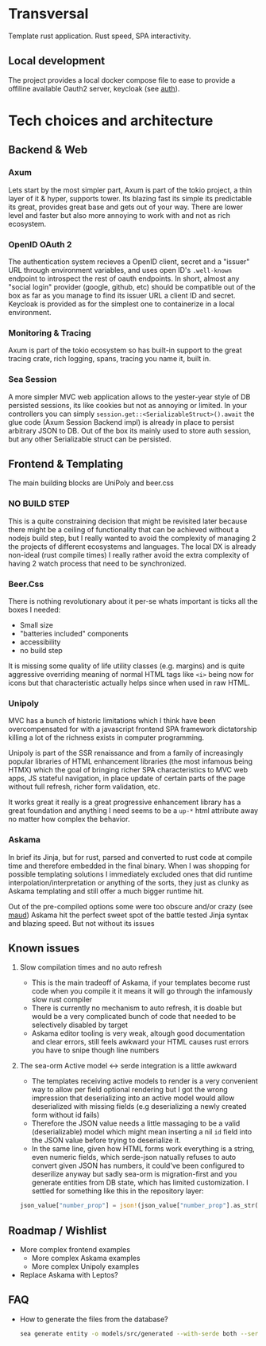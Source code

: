 # Transversal

Template rust application. Rust speed, SPA interactivity.


## Local development

The project provides a local docker compose file to ease to provide a offiline available Oauth2 server, keycloak (see [auth](#openid-oauth-2)).

# Tech choices and architecture

## Backend & Web

### Axum

Lets start by the most simpler part, Axum is part of the tokio project, a thin layer of it & hyper, supports tower. Its blazing fast its simple its predictable its great, provides great base and gets out of your way. There are lower level and faster but also more annoying to work with and not as rich ecosystem.

### OpenID OAuth 2

The authentication system recieves a OpenID client, secret and a "issuer" URL through environment variables, and uses open ID's `.well-known` endpoint to introspect the rest of oauth endpoints. In short, almost any "social login" provider (google, github, etc) should be compatible out of the box as far as you manage to find its issuer URL a client ID and secret. Keycloak is provided as for the simplest one to containerize in a local environment.

### Monitoring & Tracing

Axum is part of the tokio ecosystem so has built-in support to the great tracing crate, rich logging, spans, tracing you name it, built in.

### Sea Session

A more simpler MVC web application allows to the yester-year style of DB persisted sessions, its like cookies but not as annoying or limited. In your controllers you can simply `session.get::<SerializableStruct>().await` the glue code (Axum Session Backend impl) is already in place to persist arbitrary JSON to DB. Out of the box its mainly used to store auth session, but any other Serializable struct can be persisted.

## Frontend & Templating

The main building blocks are UniPoly and beer.css

### **NO BUILD STEP**

This is a quite constraining decision that might be revisited later because there might be a ceiling of functionality that can be achieved without a nodejs build step, but I really wanted to avoid the complexity of managing 2 the projects of different ecosystems and languages. The local DX is already non-ideal (rust compile times) I really rather avoid the extra complexity of having 2 watch process that need to be synchronized.

### Beer.Css

There is nothing revolutionary about it per-se whats important is ticks all the boxes I needed:

- Small size
- "batteries included" components
- accessibility
- no build step

It is missing some quality of life utility classes (e.g. margins) and is quite aggressive overriding meaning of normal HTML tags like `<i>` being now for icons but that characteristic actually helps since when used in raw HTML.

### Unipoly

MVC has a bunch of historic limitations which I think have been overcompensated for with a javascript frontend SPA framework dictatorship killing a lot of the richness exists in computer programming.

Unipoly is part of the SSR renaissance and from a family of increasingly popular libraries of HTML enhancement libraries (the most infamous being HTMX) which the goal of bringing richer SPA characteristics to MVC web apps, JS stateful navigation, in place update of certain parts of the page without full refresh, richer form validation, etc.

It works great it really is a great progressive enhancement library has a great foundation and anything I need seems to be a `up-*` html attribute away no matter how complex the behavior.

### Askama

In brief its Jinja, but for rust, parsed and converted to rust code at compile time and therefore embedded in the final binary. When I was shopping for possible templating solutions I immediately excluded ones that did runtime interpolation/interpretation or anything of the sorts, they just as clunky as Askama templating and still offer a much bigger runtime hit.

Out of the pre-compiled options some were too obscure and/or crazy (see [maud](https://maud.lambda.xyz/)) Askama hit the perfect sweet spot of the battle tested Jinja syntax and blazing speed. But not without its issues

## Known issues

1. Slow compilation times and no auto refresh

   - This is the main tradeoff of Askama, if your templates become rust code when you compile it it means it will go through the infamously slow rust compiler
   - There is currently no mechanism to auto refresh, it is doable but would be a very complicated bunch of code that needed to be selectively disabled by target
   - Askama editor tooling is very weak, altough good documentation and clear errors, still feels awkward your HTML causes rust errors you have to snipe though line numbers

1. The sea-orm Active model <-> serde integration is a little awkward

   - The templates receiving active models to render is a very convenient way to allow per field optional rendering but I got the wrong impression that deserializing into an active model would allow deserialized with missing fields (e.g deserializing a newly created form without id fails)
   - Therefore the JSON value needs a little massaging to be a valid (deserializable) model which might mean inserting a nil `id` field into the JSON value before trying to deserialize it.
   - In the same line, given how HTML forms work everything is a string, even numeric fields, which serde-json natually refuses to auto convert given JSON has numbers, it could've been configured to deserilize anyway but sadly sea-orm is migration-first and you generate entities from DB state, which has limited customization. I settled for something like this in the repository layer:

   ```rust
   json_value["number_prop"] = json!(json_value["number_prop"].as_str().parse::<i32>().unwrap_or_default())
   ```

## Roadmap / Wishlist

- More complex frontend examples
   - More complex Askama examples
   - More complex Unipoly examples
- Replace Askama with Leptos?

## FAQ

- How to generate the files from the database?
  ```bash
  sea generate entity -o models/src/generated --with-serde both --serde-skip-deserializing-primary-key --serde-skip-hidden-column
  ```

